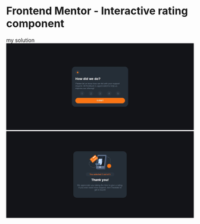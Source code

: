 # Frontend Mentor - Interactive rating component
my solution
![my solution](./screenshot1.jpg)
![my solution](./screenshot2.jpg)

